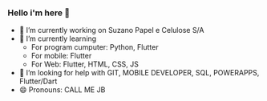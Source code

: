 ### Hello i'm here 👋


- 🔭 I’m currently working on Suzano Papel e Celulose S/A
- 🌱 I’m currently learning
    - For program cumputer: Python, Flutter
    - For mobile: Flutter
    - For Web: Flutter, HTML, CSS, JS
- 🤔 I’m looking for help with GIT, MOBILE DEVELOPER, SQL, POWERAPPS, Flutter/Dart
- 😄 Pronouns: CALL ME JB

